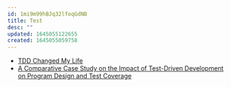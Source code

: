 ```yaml
---
id: 1mi9m99hBJq32lfoqGdNB
title: Test
desc: ""
updated: 1645055122655
created: 1645055059758
---
```


- [TDD Changed My Life](https://medium.com/javascript-scene/tdd-changed-my-life-5af0ce099f80)
- [A Comparative Case Study on the Impact of Test-Driven Development on Program Design and Test Coverage](https://ieeexplore.ieee.org/abstract/document/4343755)
